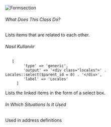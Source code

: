 ![Formsection](https://s3.eu-central-1.amazonaws.com/static.testbank.az/uploads/files/15-1618918226-ok-image.png)

###### What Does This Class Do?

Lists items that are related to each other.

###### Nasıl Kullanılır

```
   [
        'type' => 'generic',
        'output' => '<div class="locales">' . Locales::select($parent_id = 0) . '</div>',
        'label' => 'Locales'
     ]
```

Lists the linked items in the form of a select box.

###### In Which Situations Is It Used

Used in address definitions
